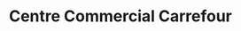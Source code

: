 ---
title: "Centre Commercial Carrefour"
url: /lomme/centre-commercial-carrefour/
shop: Einkaufszentrum
---